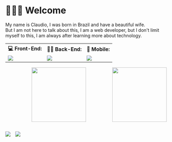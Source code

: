 <h1>🙋🏻‍♂️ Welcome</h1>

<p>
My name is Claudio, I was born in Brazil and have a beautiful wife.<br>
But I am not here to talk about this, I am a web developer, but I don't limit myself to this, I am always after learning more about technology.
</p>

<table>
    <tr >
        <th>💻 Front-End:</th>
        <th>👨‍💻 Back-End:</th>
        <th>📱 Mobile:</th>
    </tr>
    <tr>
        <td>
            <img src="https://skills.thijs.gg/icons?i=nextjs,react">
        </td>
        <td>
            <img src="https://skills.thijs.gg/icons?i=nodejs">
        </td>
        <td>
            <img src="https://skills.thijs.gg/icons?i=react">
        </td>
    </tr>
</table>

<a href="https://github.com/DevClaudioFilho" style="display:flex;flex-direction:row">
    <img height="170em" style="margin-left:auto" src="https://github-readme-stats.vercel.app/api/top-langs/?username=DevClaudioFilho&layout=compact&langs_count=7&theme=vue-dark"/>
    <img height="170em" style="margin-left:auto" src="https://github-readme-stats.vercel.app/api?username=DevClaudioFilho&show_icons=true&theme=vue-dark&include_all_commits=true&count_private=true" />
</a>

<div style="display:flex;flex-direction:row;margin-top:30px;">
    <a href="https://instagram.com/claudio_martinss" target="_blank" style="margin-right:15px;">
        <img src="https://img.shields.io/badge/-Instagram-%23E4405F?style=for-the-badge&logo=instagram&logoColor=white&color=gray" target="_blank" />
    </a>
    <a href="https://www.linkedin.com/in/claudio-martins-de-pinho-filho-99a6a1192/" target="_blank">
        <img src="https://img.shields.io/badge/-Linkedin-%23E4405F?style=for-the-badge&logo=linkedin&logoColor=white&color=gray" target="_blank" />
    </a>
</div>
